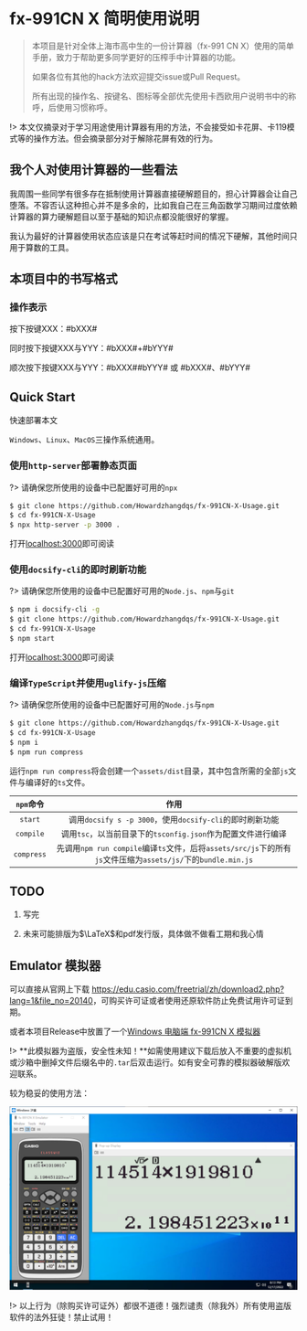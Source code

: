 # fx-991CN X 简明使用说明

> 本项目是针对全体上海市高中生的一份计算器（fx-991 CN X）使用的简单手册，致力于帮助更多同学更好的压榨手中计算器的功能。
> 
> 如果各位有其他的hack方法欢迎提交issue或Pull Request。
>
> 所有出现的操作名、按键名、图标等全部优先使用卡西欧用户说明书中的称呼，后使用习惯称呼。

!> 本文仅摘录对于学习用途使用计算器有用的方法，不会接受如卡花屏、卡119模式等的操作方法。但会摘录部分对于解除花屏有效的行为。

## 我个人对使用计算器的一些看法

我周围一些同学有很多存在抵制使用计算器直接硬解题目的，担心计算器会让自己堕落。不容否认这种担心并不是多余的，比如我自己在三角函数学习期间过度依赖计算器的算力硬解题目以至于基础的知识点都没能很好的掌握。

我认为最好的计算器使用状态应该是只在考试等赶时间的情况下硬解，其他时间只用于算数的工具。

## 本项目中的书写格式

### 操作表示
按下按键XXX：#bXXX#

同时按下按键XXX与YYY：#bXXX#+#bYYY#

顺次按下按键XXX与YYY：#bXXX##bYYY# 或 #bXXX#、#bYYY#

## Quick Start

快速部署本文

`Windows`、`Linux`、`MacOS`三操作系统通用。

### 使用`http-server`部署静态页面

?> 请确保您所使用的设备中已配置好可用的`npx`

```bash
$ git clone https://github.com/Howardzhangdqs/fx-991CN-X-Usage.git
$ cd fx-991CN-X-Usage
$ npx http-server -p 3000 .
```
打开[localhost:3000](http://localhost:3000/)即可阅读

### 使用`docsify-cli`的即时刷新功能

?> 请确保您所使用的设备中已配置好可用的`Node.js`、`npm`与`git`

```bash
$ npm i docsify-cli -g
$ git clone https://github.com/Howardzhangdqs/fx-991CN-X-Usage.git
$ cd fx-991CN-X-Usage
$ npm start
```
打开[localhost:3000](http://localhost:3000/)即可阅读

### 编译`TypeScript`并使用`uglify-js`压缩

?> 请确保您所使用的设备中已配置好可用的`Node.js`与`npm`

```bash
$ git clone https://github.com/Howardzhangdqs/fx-991CN-X-Usage.git
$ cd fx-991CN-X-Usage
$ npm i
$ npm run compress
```

运行`npm run compress`将会创建一个`assets/dist`目录，其中包含所需的全部`js`文件与编译好的`ts`文件。

| `npm`命令 | 作用 |
| :--: | :--: |
| `start` | 调用`docsify s -p 3000`，使用`docsify-cli`的即时刷新功能 |
| `compile` | 调用`tsc`，以当前目录下的`tsconfig.json`作为配置文件进行编译 |
| `compress` | 先调用`npm run compile`编译`ts`文件，后将`assets/src/js`下的所有`js`文件压缩为`assets/js/`下的`bundle.min.js` |

## TODO
1. 写完

2. 未来可能排版为$\LaTeX$和pdf发行版，具体做不做看工期和我心情

## Emulator 模拟器

可以直接从官网上下载 <https://edu.casio.com/freetrial/zh/download2.php?lang=1&file_no=20140>，可购买许可证或者使用还原软件防止免费试用许可证到期。

或者本项目Release中放置了一个[Windows 电脑端 fx-991CN X 模拟器](https://github.com/Howardzhangdqs/fx-991CN-X-Usage/releases/download/Emulator/fx-991CN.X.Emulator19.exe.tar)

!> **此模拟器为盗版，安全性未知！**如需使用建议下载后放入不重要的虚拟机或沙箱中删掉文件后缀名中的`.tar`后双击运行。如有安全可靠的模拟器破解版欢迎联系。

较为稳妥的使用方法：

![](./assets/img/Snipaste_2022-11-30_19-49-57.png)

!> 以上行为（除购买许可证外）都很不道德！强烈谴责（除我外）所有使用盗版软件的法外狂徒！禁止试用！